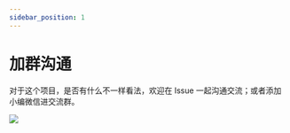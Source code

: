 ```yaml
---
sidebar_position: 1
---
```


# 加群沟通


对于这个项目，是否有什么不一样看法，欢迎在 Issue 一起沟通交流；或者添加小编微信进交流群。

![](https://images-machen.oss-cn-beijing.aliyuncs.com/64E583A0-B1DD-49A3-9AEC-8D246E9D5C12.PNG?x-oss-process=image/resize,h_500,w_800)




